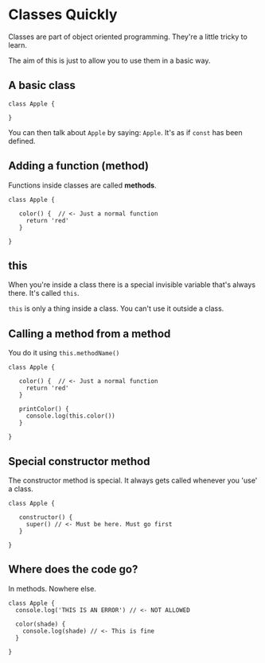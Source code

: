# Classes Quickly

Classes are part of object oriented programming. They're a little tricky to learn. 

The aim of this is just to allow you to use them in a basic way.

## A basic class

```
class Apple {

}
```

You can then talk about `Apple` by saying: `Apple`. It's as if `const` has been defined.

## Adding a function (method)

Functions inside classes are called **methods**.
```
class Apple {

   color() {  // <- Just a normal function
     return 'red' 
   }

}
```

## this

When you're inside a class there is a special invisible variable that's always there. It's called `this`. 

`this` is only a thing inside a class. You can't use it outside a class. 

## Calling a method from a method

You do it using `this.methodName()`

```
class Apple {

   color() {  // <- Just a normal function
     return 'red' 
   }

   printColor() {
     console.log(this.color())
   }

}
```

## Special constructor method

The constructor method is special. It always gets called whenever you 'use' a class.
```
class Apple {

   constructor() {
     super() // <- Must be here. Must go first
   }

}
```
## Where does the code go?

In methods. Nowhere else. 

```
class Apple {
  console.log('THIS IS AN ERROR') // <- NOT ALLOWED

  color(shade) {
    console.log(shade) // <- This is fine
  }

}
